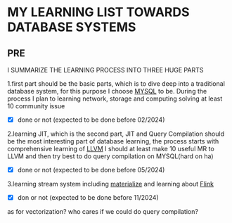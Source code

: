 # MY LEARNING LIST TOWARDS DATABASE SYSTEMS

## PRE
I SUMMARIZE THE LEARNING PROCESS INTO THREE HUGE PARTS

1.first part should be the basic parts, which is to dive deep into a traditional database system, for this purpose I choose [MYSQL](https://github.com/mysql/mysql-server) to be. During the process I plan to learning network, storage and computing solving at least 10 community issue

- [x] done or not (expected to be done before 02/2024)

2.learning JIT, which is the second part, JIT and Query Compilation should be the most interesting part of database learning, the process starts with comprehensive learning of [LLVM](https://github.com/llvm/llvm-project) I should at least make 10 useful MR to LLVM and then try best to do query compilation on MYSQL(hard on ha)

- [x] done or not (expected to be done before 05/2024)

3.learning stream system including [materialize](https://github.com/MaterializeInc/materialize) and learning about [Flink](https://github.com/apache/flink)

- [x] don or not (expected to be done before 11/2024)


as for vectorization? who cares if we could do query compilation?
